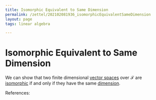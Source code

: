 ```yaml
---
title: Isomorphic Equivalent to Same Dimension
permalink: /zettel/202102081936_isomorphicEquivalentSameDimension
layout: page
tags: linear algebra

---
```

# Isomorphic Equivalent to Same Dimension

We can show that two finite dimensional [vector spaces](202102061359_vectorSpaceDefinition) over $\mathcal{F}$ are [isomorphic](202102081926_isomorphism) if and only if
they have the same [dimension](202102062253_dimensionDefinition).

References: 

